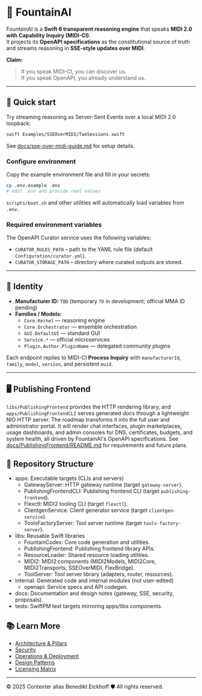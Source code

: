 # 🌊 FountainAI

FountainAI is a **Swift 6 transparent reasoning engine** that speaks **MIDI 2.0 with Capability Inquiry (MIDI-CI)**.  
It projects its **OpenAPI specifications** as the constitutional source of truth and streams reasoning in **SSE-style updates over MIDI**.

**Claim:**  
> If you speak MIDI-CI, you can discover us.  
> If you speak OpenAPI, you already understand us.  

---

## 🚀 Quick start

Try streaming reasoning as Server-Sent Events over a local MIDI 2.0 loopback:

```bash
swift Examples/SSEOverMIDI/TwoSessions.swift
```

See [docs/sse-over-midi-guide.md](docs/sse-over-midi-guide.md) for setup details.

### Configure environment

Copy the example environment file and fill in your secrets:

```bash
cp .env.example .env
# edit .env and provide real values
```

`scripts/boot.sh` and other utilities will automatically load variables from `.env`.

### Required environment variables

The OpenAPI Curator service uses the following variables:

- `CURATOR_RULES_PATH` – path to the YAML rule file (default `Configuration/curator.yml`).
- `CURATOR_STORAGE_PATH` – directory where curated outputs are stored.

---

## 🎹 Identity

- **Manufacturer ID:** `TBD` (temporary `7D` in development; official MMA ID pending)  
- **Families / Models:**  
  - `Core.Kernel` — reasoning engine  
  - `Core.Orchestrator` — ensemble orchestration  
  - `GUI.DefaultUI` — standard GUI  
  - `Service.*` — official microservices  
  - `Plugin.Author.PluginName` — delegated community plugins  

Each endpoint replies to MIDI-CI **Process Inquiry** with `manufacturerId`, `family`, `model`, `version`, and persistent `muid`.

---

## 🖥️ Publishing Frontend

`libs/PublishingFrontend` provides the HTTP rendering library, and `apps/PublishingFrontendCLI` serves generated docs through a lightweight NIO HTTP server. The roadmap transforms it into the full user and administrator portal. It will render chat interfaces, plugin marketplaces, usage dashboards, and admin consoles for DNS, certificates, budgets, and system health, all driven by FountainAI's OpenAPI specifications. See [docs/PublishingFrontend/README.md](docs/PublishingFrontend/README.md) for requirements and future plans.

## 📁 Repository Structure

- apps: Executable targets (CLIs and servers)
  - GatewayServer: HTTP gateway runtime (target `gateway-server`).
  - PublishingFrontendCLI: Publishing frontend CLI (target `publishing-frontend`).
  - Flexctl: MIDI2 tooling CLI (target `flexctl`).
  - ClientgenService: Client generator service (target `clientgen-service`).
  - ToolsFactoryServer: Tool server runtime (target `tools-factory-server`).
- libs: Reusable Swift libraries
  - FountainCodex: Core code generation and utilities.
  - PublishingFrontend: Publishing frontend library APIs.
  - ResourceLoader: Shared resource loading utilities.
  - MIDI2: MIDI2 components (MIDI2Models, MIDI2Core, MIDI2Transports, SSEOverMIDI, FlexBridge).
  - ToolServer: Tool server library (adapters, router, resources).
- internal: Generated code and internal modules (not user-edited)
  - openapi: Service specs and API codegen.
- docs: Documentation and design notes (gateway, SSE, security, proposals).
- tests: SwiftPM test targets mirroring apps/libs components.

## 📚 Learn More

- [Architecture & Pillars](docs/architecture.md)  
- [Security](docs/security/README.md)  
- [Operations & Deployment](platform/FountainAILauncher/README.md)
- [Design Patterns](docs/design-patterns.md)  
- [Licensing Matrix](docs/licensing-matrix.md)  

---
© 2025 Contexter alias Benedikt Eickhoff 🛡️ All rights reserved.
